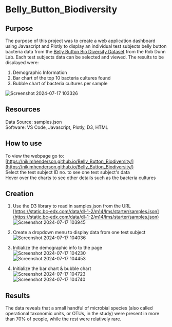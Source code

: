 # Belly_Button_Biodiversity
## Purpose
The purpose of this project was to create a web application dashboard using Javascript and Plotly to display an individual test subjects belly button bacteria data from the [Belly Button Bio Diversity Dataset](http://robdunnlab.com/projects/belly-button-biodiversity/) from the Rob Dunn Lab. Each test subjects data can be selected and viewed. The results to be displayed were:
1. Demographic Information
2. Bar chart of the top 10 bacteria cultures found
3. Bubble chart of bacteria cultures per sample

![Screenshot 2024-07-17 103326](https://github.com/user-attachments/assets/1418efbe-710b-4d24-8943-8d131e41a0fa)

## Resources
Data Source: samples.json <br/>
Software: VS Code, Javascript, Plotly, D3, HTML

## How to use
To view the webpage go to: [https://nikimhenderson.github.io/Belly_Button_Biodiversity/](https://nikimhenderson.github.io/Belly_Button_Biodiversity/)
<br/>Select the test subject ID no. to see one test subject's data
<br/>Hover over the charts to see other details such as the bacteria cultures

## Creation
1. Use the D3 library to read in samples.json from the URL [https://static.bc-edx.com/data/dl-1-2/m14/lms/starter/samples.json](https://static.bc-edx.com/data/dl-1-2/m14/lms/starter/samples.json) <br/>
![Screenshot 2024-07-17 103945](https://github.com/user-attachments/assets/3feeba30-20da-4024-ace2-ce6e20080d70)

2. Create a dropdown menu to display data from one test subject <br/>
![Screenshot 2024-07-17 104036](https://github.com/user-attachments/assets/2b909bea-9371-4e7f-a3df-9fb2e13d12fb)

3. Initialize the demographic info to the page <br/>
![Screenshot 2024-07-17 104230](https://github.com/user-attachments/assets/b28e88e0-1792-435c-9d65-1e6ae3609800)<br/>
![Screenshot 2024-07-17 104453](https://github.com/user-attachments/assets/2f402cf6-beb3-4412-9572-cff8e7498235)

4. Initialize the bar chart & bubble chart <br/>
![Screenshot 2024-07-17 104723](https://github.com/user-attachments/assets/f723db5d-0cf3-4825-90b6-28d96bacf85c)<br/>
![Screenshot 2024-07-17 104740](https://github.com/user-attachments/assets/dbfffde7-78c5-4b93-866e-f72f5bcc0422)

## Results
The data reveals that a small handful of microbial species (also called operational taxonomic units, or OTUs, in the study) were present in more than 70% of people, while the rest were relatively rare.

